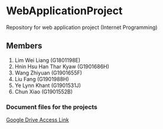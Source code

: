 # WebApplicationProject
Repository for web application project (Internet Programming)

## Members
1. Lim Wei Liang (G1801198E)
2. Hnin Hsu Han Thar Kyaw (G1901686H)
3. Wang Zhiyuan (G1901655F)
4. Liu Fang (G1901988H)
5. Ye Lynn Khant (G1901531J)
6. Chun Xiao (G1901552B)

### Document files for the projects
[Google Drive Access Link](https://drive.google.com/drive/u/0/folders/1CBsqMFhBZEjkUuYLhTHjZ11E0ZKMwTE8)
